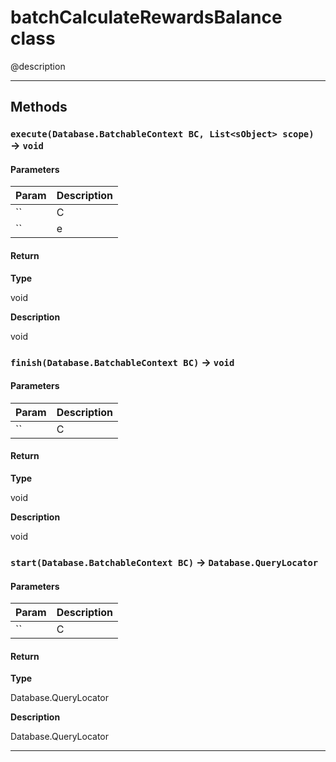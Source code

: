 # batchCalculateRewardsBalance class

@description

---
## Methods
### `execute(Database.BatchableContext BC, List<sObject> scope)` → `void`
#### Parameters

| Param | Description |
| ----- | ----------- |
|`` | C |
|`` | e |

#### Return

**Type**

void

**Description**

void

### `finish(Database.BatchableContext BC)` → `void`
#### Parameters

| Param | Description |
| ----- | ----------- |
|`` | C |

#### Return

**Type**

void

**Description**

void

### `start(Database.BatchableContext BC)` → `Database.QueryLocator`
#### Parameters

| Param | Description |
| ----- | ----------- |
|`` | C |

#### Return

**Type**

Database.QueryLocator

**Description**

Database.QueryLocator

---
